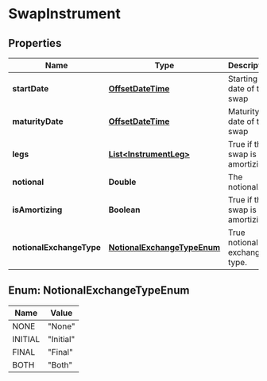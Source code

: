 

# SwapInstrument

## Properties

Name | Type | Description | Notes
------------ | ------------- | ------------- | -------------
**startDate** | [**OffsetDateTime**](OffsetDateTime.md) | Starting date of the swap | 
**maturityDate** | [**OffsetDateTime**](OffsetDateTime.md) | Maturity date of the swap | 
**legs** | [**List&lt;InstrumentLeg&gt;**](InstrumentLeg.md) | True if the swap is amortizing | 
**notional** | **Double** | The notional. | 
**isAmortizing** | **Boolean** | True if the swap is amortizing | 
**notionalExchangeType** | [**NotionalExchangeTypeEnum**](#NotionalExchangeTypeEnum) | True notional exchange type. | 



## Enum: NotionalExchangeTypeEnum

Name | Value
---- | -----
NONE | &quot;None&quot;
INITIAL | &quot;Initial&quot;
FINAL | &quot;Final&quot;
BOTH | &quot;Both&quot;



